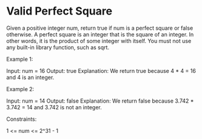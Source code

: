 # Valid Perfect Square

Given a positive integer num, return true if num is a perfect square or false otherwise.
A perfect square is an integer that is the square of an integer. In other words, it is the product of some integer with itself.
You must not use any built-in library function, such as sqrt.

Example 1:

Input: num = 16
Output: true
Explanation: We return true because 4 * 4 = 16 and 4 is an integer.

Example 2:

Input: num = 14
Output: false
Explanation: We return false because 3.742 * 3.742 = 14 and 3.742 is not an integer.

Constraints:

1 <= num <= 2^31 - 1
